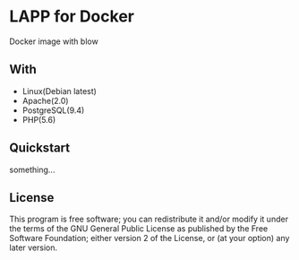 # LAPP for Docker

Docker image with blow

## With
 - Linux(Debian latest)
 - Apache(2.0)
 - PostgreSQL(9.4)
 - PHP(5.6)

## Quickstart

something...

## License
This program is free software; you can redistribute it and/or modify it under the terms of the GNU General Public License as published by the Free Software Foundation; either version 2 of the License, or (at your option) any later version.